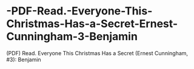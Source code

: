 # -PDF-Read.-Everyone-This-Christmas-Has-a-Secret-Ernest-Cunningham-3-Benjamin
(PDF) Read. Everyone This Christmas Has a Secret (Ernest Cunningham, #3): Benjamin
